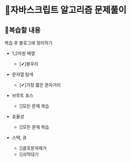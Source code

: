 # 🧩자바스크립트 알고리즘 문제풀이

## 📌복습할 내용

복습 후 블로그에 정리하기

- 1,2차원 배열

  - [✔]봉우리

- 문자열 탐색

  - [✔]가장 짧은 문자거리

- 브루트 포스

  - []모든 문제 복습

- 효율성

  - []모든 문제 복습

- 스택, 큐

  - []괄호문자제거
  - []쇠막대기
